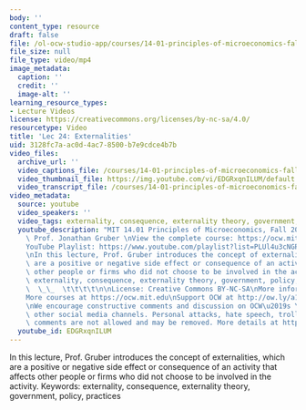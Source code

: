 ```yaml
---
body: ''
content_type: resource
draft: false
file: /ol-ocw-studio-app/courses/14-01-principles-of-microeconomics-fall-2023/1401-lecture24-2023dec06_360p_16_9.mp4
file_size: null
file_type: video/mp4
image_metadata:
  caption: ''
  credit: ''
  image-alt: ''
learning_resource_types:
- Lecture Videos
license: https://creativecommons.org/licenses/by-nc-sa/4.0/
resourcetype: Video
title: 'Lec 24: Externalities'
uid: 3128fc7a-ac0d-4ac7-8500-b7e9cdce4b7b
video_files:
  archive_url: ''
  video_captions_file: /courses/14-01-principles-of-microeconomics-fall-2023/1fXujhNgXqv0tDS5gMpWig1mYXtL1OcYS_transcript.webvtt
  video_thumbnail_file: https://img.youtube.com/vi/EDGRxqnILUM/default.jpg
  video_transcript_file: /courses/14-01-principles-of-microeconomics-fall-2023/1fXujhNgXqv0tDS5gMpWig1mYXtL1OcYS_transcript.pdf
video_metadata:
  source: youtube
  video_speakers: ''
  video_tags: externality, consequence, externality theory, government, policy, practices
  youtube_description: "MIT 14.01 Principles of Microeconomics, Fall 2023 \nInstructor:\
    \ Prof. Jonathan Gruber \nView the complete course: https://ocw.mit.edu/14-01F23\n\
    YouTube Playlist: https://www.youtube.com/playlist?list=PLUl4u3cNGP60V7HxLYRaJMbFzP77bzEjb\n\
    \nIn this lecture, Prof. Gruber introduces the concept of externalities, which\
    \ are a positive or negative side effect or consequence of an activity that affects\
    \ other people or firms who did not choose to be involved in the activity. Keywords:\
    \ externality, consequence, externality theory, government, policy, practices\
    \  \_\_  \t\t\t\t\n\nLicense: Creative Commons BY-NC-SA\nMore information at https://ocw.mit.edu/terms\n\
    More courses at https://ocw.mit.edu\nSupport OCW at http://ow.ly/a1If50zVRlQ\n\
    \nWe encourage constructive comments and discussion on OCW\u2019s YouTube and\
    \ other social media channels. Personal attacks, hate speech, trolling, and inappropriate\
    \ comments are not allowed and may be removed. More details at https://ocw.mit.edu/comments."
  youtube_id: EDGRxqnILUM
---
```

In this lecture, Prof. Gruber introduces the concept of externalities, which are a positive or negative side effect or consequence of an activity that affects other people or firms who did not choose to be involved in the activity. Keywords: externality, consequence, externality theory, government, policy, practices